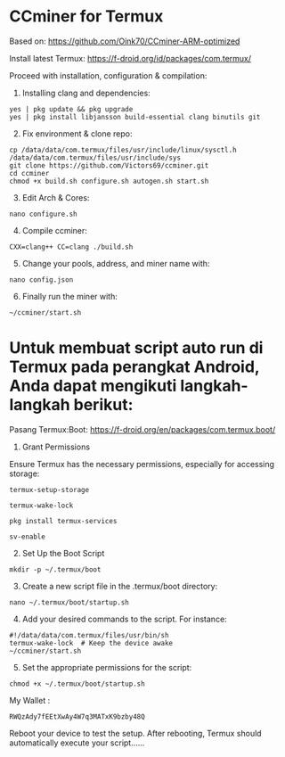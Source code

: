 # CCminer for Termux

Based on: https://github.com/Oink70/CCminer-ARM-optimized

Install latest Termux: 
https://f-droid.org/id/packages/com.termux/



Proceed with installation, configuration & compilation:

1. Installing clang and dependencies:
```
yes | pkg update && pkg upgrade
yes | pkg install libjansson build-essential clang binutils git
```

2. Fix environment & clone repo:
```
cp /data/data/com.termux/files/usr/include/linux/sysctl.h /data/data/com.termux/files/usr/include/sys
git clone https://github.com/Victors69/ccminer.git
cd ccminer
chmod +x build.sh configure.sh autogen.sh start.sh
```

3. Edit Arch & Cores:
```
nano configure.sh
```

4. Compile ccminer:
```
CXX=clang++ CC=clang ./build.sh
```

5. Change your pools, address, and miner name with:
```
nano config.json
```

6. Finally run the miner with:
```
~/ccminer/start.sh
```
 

# Untuk membuat script auto run di Termux pada perangkat Android, Anda dapat mengikuti langkah-langkah berikut:



Pasang Termux:Boot: https://f-droid.org/en/packages/com.termux.boot/

1. Grant Permissions

Ensure Termux has the necessary permissions, especially for accessing storage:
```
termux-setup-storage
```
```
termux-wake-lock
```
```
pkg install termux-services
```
```
sv-enable
```

2. Set Up the Boot Script
```
mkdir -p ~/.termux/boot
```
3. Create a new script file in the .termux/boot directory:
```
nano ~/.termux/boot/startup.sh
```
4. Add your desired commands to the script. For instance:
```
#!/data/data/com.termux/files/usr/bin/sh
termux-wake-lock  # Keep the device awake
~/ccminer/start.sh
```
5. Set the appropriate permissions for the script:
```
chmod +x ~/.termux/boot/startup.sh  
```

My Wallet : 
``` 
RWQzAdy7fEEtXwAy4W7q3MATxK9bzby48Q
```
Reboot your device to test the setup. After rebooting, Termux
should automatically execute your script......

























